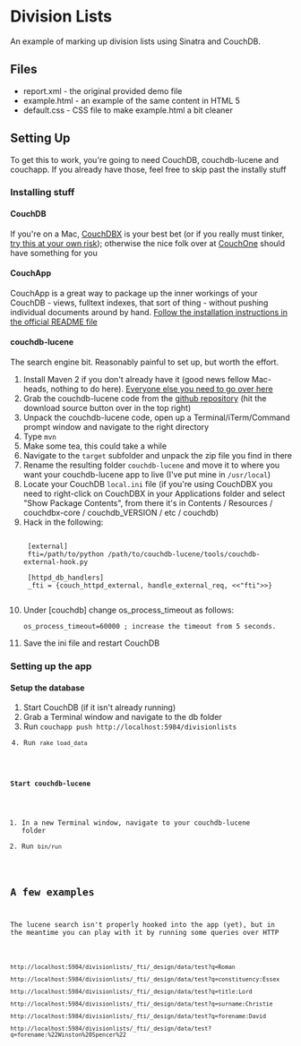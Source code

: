 # Division Lists

An example of marking up division lists using Sinatra and CouchDB.


## Files

* report.xml - the original provided demo file
* example.html - an example of the same content in HTML 5
* default.css - CSS file to make example.html a bit cleaner


## Setting Up

To get this to work, you're going to need CouchDB, couchdb-lucene and couchapp. If you already have those, feel free to skip past the instally stuff

### Installing stuff

#### CouchDB

If you're on a Mac, [CouchDBX](http://www.couchio.com/get#mac "CouchDBX") is your best bet (or if you really must tinker, [try this at your own risk](http://lizconlan.github.com/sandbox/couchdb-on-macosx.html)); otherwise the nice folk over at [CouchOne](http://www.couchio.com/get) should have something for you

#### CouchApp

CouchApp is a great way to package up the inner workings of your CouchDB - views, fulltext indexes, that sort of thing - without pushing individual documents around by hand. [Follow the installation instructions in the official README file](http://github.com/couchapp/couchapp/blob/master/README.md)

#### couchdb-lucene

The search engine bit. Reasonably painful to set up, but worth the effort.

1. Install Maven 2 if you don't already have it (good news fellow Mac-heads, nothing to do here). [Everyone else you need to go over here](http://maven.apache.org/download.html)
2. Grab the couchdb-lucene code from the [github repository](http://github.com/rnewson/couchdb-lucene) (hit the download source button over in the top right)
3. Unpack the couchdb-lucene code, open up a Terminal/iTerm/Command prompt window and navigate to the right directory
4. Type <code>mvn</code>
5. Make some tea, this could take a while
6. Navigate to the <code>target</code> subfolder and unpack the zip file you find in there
7. Rename the resulting folder <code>couchdb-lucene</code> and move it to where you want your couchdb-lucene app to live (I've put mine in <code>/usr/local</code>)
8. Locate your CouchDB <code>local.ini</code> file 
(if you're using CouchDBX you need to right-click on CouchDBX in your Applications folder and select "Show Package Contents", from there it's in Contents / Resources / couchdbx-core / couchdb_VERSION / etc / couchdb)
9. Hack in the following:
    <pre><code>
    [external]
    fti=/path/to/python /path/to/couchdb-lucene/tools/couchdb-external-hook.py
        
    [httpd_db_handlers]
    _fti = {couch_httpd_external, handle_external_req, <<"fti">>}
    </pre></code>
10. Under [couchdb] change os_process_timeout as follows:
     <pre><code>os_process_timeout=60000 ; increase the timeout from 5 seconds.</code></pre>
11. Save the ini file and restart CouchDB

### Setting up the app

#### Setup the database

1. Start CouchDB (if it isn't already running)
2. Grab a Terminal window and navigate to the db folder
3. Run <code>couchapp push http://localhost:5984/divisionlists
4. Run <code>rake load_data</code>

#### Start couchdb-lucene

1. In a new Terminal window, navigate to your couchdb-lucene folder
2. Run <code>bin/run</code>

## A few examples

The lucene search isn't properly hooked into the app (yet), but in the meantime you can play with it by running some queries over HTTP

<pre><code>
http://localhost:5984/divisionlists/_fti/_design/data/test?q=Roman

http://localhost:5984/divisionlists/_fti/_design/data/test?q=constituency:Essex

http://localhost:5984/divisionlists/_fti/_design/data/test?q=title:Lord

http://localhost:5984/divisionlists/_fti/_design/data/test?q=surname:Christie

http://localhost:5984/divisionlists/_fti/_design/data/test?q=forename:David

http://localhost:5984/divisionlists/_fti/_design/data/test?q=forename:%22Winston%20Spencer%22
</code></pre>